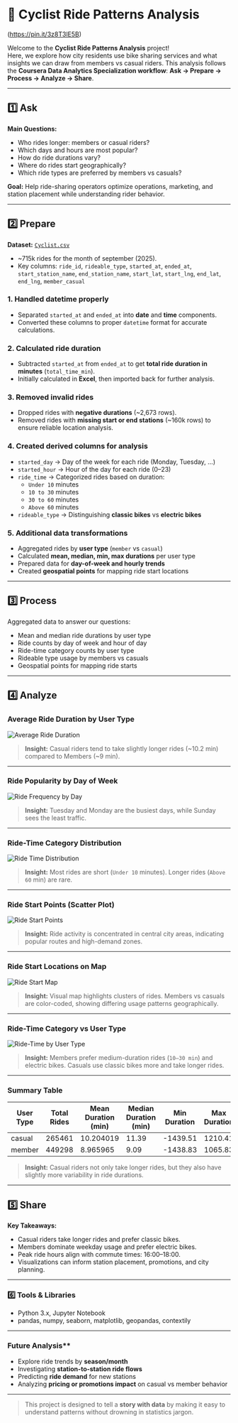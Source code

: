 # 🚴 Cyclist Ride Patterns Analysis
(https://pin.it/3z8T3lE5B)

Welcome to the **Cyclist Ride Patterns Analysis** project!  
Here, we explore how city residents use bike sharing services and what insights we can draw from members vs casual riders. This analysis follows the **Coursera Data Analytics Specialization workflow**: **Ask → Prepare → Process → Analyze → Share**.

---

## 1️⃣ Ask

**Main Questions:**
- Who rides longer: members or casual riders?  
- Which days and hours are most popular?  
- How do ride durations vary?  
- Where do rides start geographically?  
- Which ride types are preferred by members vs casuals?

**Goal:** Help ride-sharing operators optimize operations, marketing, and station placement while understanding rider behavior.

---

## 2️⃣ Prepare

**Dataset:** [`Cyclist.csv`](https://divvy-tripdata.s3.amazonaws.com/202509-divvy-tripdata.zip)  
- ~715k rides for the month of september (2025). 
- Key columns: `ride_id`, `rideable_type`, `started_at`, `ended_at`, `start_station_name`, `end_station_name`, `start_lat`, `start_lng`, `end_lat`, `end_lng`, `member_casual`

### 1. Handled datetime properly
- Separated `started_at` and `ended_at` into **date** and **time** components.  
- Converted these columns to proper `datetime` format for accurate calculations.

### 2. Calculated ride duration
- Subtracted `started_at` from `ended_at` to get **total ride duration in minutes** (`total_time_min`).  
- Initially calculated in **Excel**, then imported back for further analysis.

### 3. Removed invalid rides
- Dropped rides with **negative durations** (~2,673 rows).  
- Removed rides with **missing start or end stations** (~160k rows) to ensure reliable location analysis.

### 4. Created derived columns for analysis
- `started_day` → Day of the week for each ride (Monday, Tuesday, …)  
- `started_hour` → Hour of the day for each ride (0–23)  
- `ride_time` → Categorized rides based on duration:
  - `Under 10` minutes  
  - `10 to 30` minutes  
  - `30 to 60` minutes  
  - `Above 60` minutes  
- `rideable_type` → Distinguishing **classic bikes** vs **electric bikes**  

### 5. Additional data transformations
- Aggregated rides by **user type** (`member` vs `casual`)  
- Calculated **mean, median, min, max durations** per user type  
- Prepared data for **day-of-week and hourly trends**  
- Created **geospatial points** for mapping ride start locations  
---

## 3️⃣ Process

Aggregated data to answer our questions:  
- Mean and median ride durations by user type  
- Ride counts by day of week and hour of day  
- Ride-time category counts by user type  
- Rideable type usage by members vs casuals  
- Geospatial points for mapping ride starts

---

## 4️⃣ Analyze

### **Average Ride Duration by User Type**

![Average Ride Duration](images/average_ride_duration.png)  

> **Insight:** Casual riders tend to take slightly longer rides (~10.2 min) compared to Members (~9 min).  

---

### **Ride Popularity by Day of Week**

![Ride Frequency by Day](images/ride_frequency_day.png)  

> **Insight:** Tuesday and Monday are the busiest days, while Sunday sees the least traffic.  

---

### **Ride-Time Category Distribution**

![Ride Time Distribution](images/ride_time_distribution.png)  

> **Insight:** Most rides are short (`Under 10` minutes). Longer rides (`Above 60` min) are rare.  

---

### **Ride Start Points (Scatter Plot)**

![Ride Start Points](images/ride_start_scatter.png)  

> **Insight:** Ride activity is concentrated in central city areas, indicating popular routes and high-demand zones.  

---

### **Ride Start Locations on Map**

![Ride Start Map](images/ride_start_map.png)  

> **Insight:** Visual map highlights clusters of rides. Members vs casuals are color-coded, showing differing usage patterns geographically.  

---

### **Ride-Time Category vs User Type**

![Ride-Time by User Type](images/ride_time_user_type.png)  

> **Insight:** Members prefer medium-duration rides (`10–30 min`) and electric bikes. Casuals use classic bikes more and take longer rides.  

---

### **Summary Table**

| User Type | Total Rides | Mean Duration (min) | Median Duration (min) | Min Duration | Max Duration |
|-----------|------------|------------------|--------------------|-------------|-------------|
| casual 	  | 265461 	   |  10.204019 	    | 11.39 	           |-1439.51 	   | 1210.41     |
| member    |	449298 	   |  8.965965 	      | 9.09 	             |-1438.83 	   | 1065.83     | 

> **Insight:** Casual riders not only take longer rides, but they also have slightly more variability in ride durations.  

---

## 5️⃣ Share

**Key Takeaways:**
- Casual riders take longer rides and prefer classic bikes.  
- Members dominate weekday usage and prefer electric bikes.  
- Peak ride hours align with commute times: 16:00–18:00.  
- Visualizations can inform station placement, promotions, and city planning.  


---

### **6️⃣ Tools & Libraries**
- Python 3.x, Jupyter Notebook  
- pandas, numpy, seaborn, matplotlib, geopandas, contextily  

---

### Future Analysis**
- Explore ride trends by **season/month**  
- Investigating **station-to-station ride flows**  
- Predicting **ride demand** for new stations  
- Analyzing **pricing or promotions impact** on casual vs member behavior  

---

> This project is designed to tell a **story with data** by making it easy to understand patterns without drowning in statistics jargon.  
